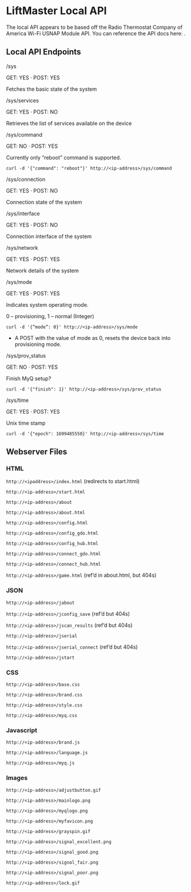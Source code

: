 # LiftMaster Local API

The local API appears to be based off the Radio Thermostat Company of America Wi-Fi USNAP Module API. You can reference the API docs here: .

## Local API Endpoints
/sys

GET: YES · POST: YES

Fetches the basic state of the system

/sys/services

GET: YES · POST: NO

Retrieves the list of services available on the device

/sys/command 

GET: NO · POST: YES

Currently only “reboot” command is supported.

`curl -d '{"command": "reboot"}' http://<ip-address>/sys/command`

/sys/connection

GET: YES · POST: NO

Connection state of the system

/sys/interface

GET: YES · POST: NO

Connection interface of the system

/sys/network

GET: YES · POST: YES

Network details of the system

/sys/mode

GET: YES · POST: YES

Indicates system operating mode.

0 – provisioning, 1 – normal (Integer)

`curl -d '{“mode”: 0}' http://<ip-address>/sys/mode`

* A POST with the value of mode as 0, resets the device back into provisioning mode.

/sys/prov_status

GET: NO · POST: YES

Finish MyQ setup?

`curl -d '{"finish": 1}' http://<ip-address>/sys/prov_status`

/sys/time

GET: YES · POST: YES

Unix time stamp 

`curl -d '{"epoch": 1699485550}' http://<ip-address>/sys/time`

## Webserver Files
### HTML
`http://<ipaddress>/index.html` (redirects to start.html)

`http://<ip-address>/start.html`

`http://<ip-address>/about`

`http://<ip-address>/about.html`

`http://<ip-address>/config.html`

`http://<ip-address>/config_gdo.html`

`http://<ip-address>/config_hub.html`

`http://<ip-address>/connect_gdo.html`

`http://<ip-address>/connect_hub.html`

`http://<ip-address>/game.html` (ref’d in about.html, but 404s)

###  JSON
`http://<ip-address>/jabout`

`http://<ip-address>/jconfig_save` (ref’d but 404s)

`http://<ip-address>/jscan_results` (ref’d but 404s)

`http://<ip-address>/jserial`

`http://<ip-address>/jserial_connect` (ref’d but 404s)

`http://<ip-address>/jstart`

### CSS
`http://<ip-address>/base.css`

`http://<ip-address>/brand.css`

`http://<ip-address>/style.css`

`http://<ip-address>/myq.css`

### Javascript
`http://<ip-address>/brand.js`

`http://<ip-address>/language.js`

`http://<ip-address>/myq.js`

### Images
`http://<ip-address>/adjustbutton.gif`

`http://<ip-address>/mainlogo.png`

`http://<ip-address>/myqlogo.png`

`http://<ip-address>/myfavicon.png`

`http://<ip-address>/grayspin.gif`

`http://<ip-address>/signal_excellent.png`

`http://<ip-address>/signal_good.png`

`http://<ip-address>/signal_fair.png`

`http://<ip-address>/signal_poor.png`

`http://<ip-address>/lock.gif`
